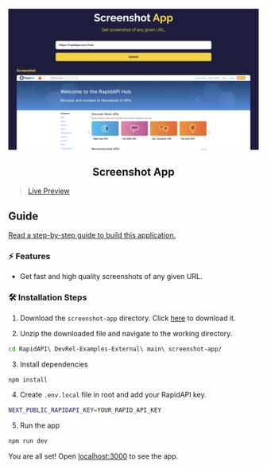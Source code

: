 ![cover](assets/cover.png)

<div align="center">
	<h2>Screenshot App</h2>
</div>

> [Live Preview](https://rapidapi-example-screenshot-app.vercel.app/)

## Guide

[Read a step-by-step guide to build this application.](https://rapidapi.com/guides/build-screenshot-app)

### ⚡️ Features

- Get fast and high quality screenshots of any given URL.

### 🛠️ Installation Steps

1. Download the `screenshot-app` directory. Click [here](https://download-directory.github.io/?url=https://github.com/RapidAPI/DevRel-Examples-External/tree/main/screenshot-app) to download it.

2. Unzip the downloaded file and navigate to the working directory.

```bash
cd RapidAPI\ DevRel-Examples-External\ main\ screenshot-app/
```

3. Install dependencies

```bash
npm install
```

4. Create `.env.local` file in root and add your RapidAPI key.

```bash
NEXT_PUBLIC_RAPIDAPI_KEY=YOUR_RAPID_API_KEY
```

5. Run the app

```bash
npm run dev
```

You are all set! Open [localhost:3000](http://localhost:3000/) to see the app.
